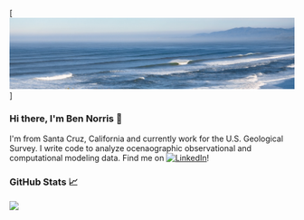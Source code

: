 [![Header](https://github.com/bknorris/bknorris/blob/master/NorthWestOffshore.PNG "Header")]

### Hi there, I'm Ben Norris 👋

I'm from Santa Cruz, California and currently work for the U.S. Geological Survey. I write code to analyze ocenaographic observational and computational modeling data. Find me on [![LinkedIn][1.2]][1]!


### GitHub Stats &#x1f4c8;
<a href="https://github.com/bknorris/bknorris">
  <img align="center" src="https://github-readme-stats.vercel.app/api/top-langs/?username=bknorris&hide=java,html,tex&title_color=ffffff&text_color=c9cacc&icon_color=2bbc8a&bg_color=1d1f21&langs_count=5" />
</a>

<!-- Icons -->

[1.2]: https://raw.githubusercontent.com/MartinHeinz/MartinHeinz/master/linkedin-3-16.png (LinkedIn icon without padding)

<!-- Links to your social media accounts -->

[1]: https://www.linkedin.com/in/benjamin-k-norris/

